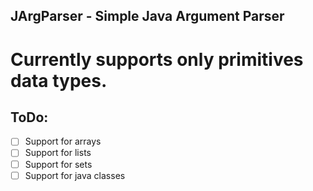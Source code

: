 ## JArgParser - Simple Java Argument Parser

# Currently supports only primitives data types.

## ToDo:

- [ ] Support for arrays
- [ ] Support for lists
- [ ] Support for sets
- [ ] Support for java classes
